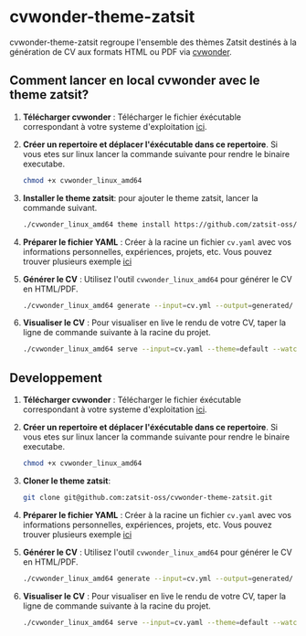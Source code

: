 # cvwonder-theme-zatsit

cvwonder-theme-zatsit regroupe l'ensemble des thèmes Zatsit destinés à la génération de CV aux formats HTML ou PDF via [cvwonder](https://github.com/germainlefebvre4/cvwonder).

## Comment lancer en local cvwonder avec le theme zatsit?

1. **Télécharger cvwonder** : Télécharger le fichier éxécutable correspondant à votre systeme d'exploitation [ici](https://github.com/germainlefebvre4/cvwonder/releases).

2. **Créer un repertoire et déplacer l'éxécutable dans ce repertoire**.
   Si vous etes sur linux lancer la commande suivante pour rendre le binaire executabe.

   ```sh
   chmod +x cvwonder_linux_amd64
   ```

3. **Installer le theme zatsit**: pour ajouter le theme zatsit, lancer la commande suivant.

   ```sh
   ./cvwonder_linux_amd64 theme install https://github.com/zatsit-oss/cvwonder-theme-zatsit
   ```

4. **Préparer le fichier YAML** : Créer à la racine un fichier `cv.yaml` avec vos informations personnelles, expériences, projets, etc.
   Vous pouvez trouver plusieurs exemple [ici](https://github.com/zatsit-oss/zats-cv-generator)

5. **Générer le CV** : Utilisez l'outil `cvwonder_linux_amd64` pour générer le CV en HTML/PDF.

   ```sh
   ./cvwonder_linux_amd64 generate --input=cv.yml --output=generated/ --theme=default --format=pdf
   ```

6. **Visualiser le CV** : Pour visualiser en live le rendu de votre CV, taper la ligne de commande suivante à la racine du projet.

   ```bash
   ./cvwonder_linux_amd64 serve --input=cv.yaml --theme=default --watch
   ```

## Developpement

1. **Télécharger cvwonder** : Télécharger le fichier éxécutable correspondant à votre systeme d'exploitation [ici](https://github.com/germainlefebvre4/cvwonder/releases).

2. **Créer un repertoire et déplacer l'éxécutable dans ce repertoire**.
   Si vous etes sur linux lancer la commande suivante pour rendre le binaire executabe.

   ```sh
   chmod +x cvwonder_linux_amd64
   ```

3. **Cloner le theme zatsit**:

   ```sh
   git clone git@github.com:zatsit-oss/cvwonder-theme-zatsit.git
   ```

4. **Préparer le fichier YAML** : Créer à la racine un fichier `cv.yaml` avec vos informations personnelles, expériences, projets, etc.
   Vous pouvez trouver plusieurs exemple [ici](https://github.com/zatsit-oss/zats-cv-generator)

5. **Générer le CV** : Utilisez l'outil `cvwonder_linux_amd64` pour générer le CV en HTML/PDF.

   ```sh
   ./cvwonder_linux_amd64 generate --input=cv.yml --output=generated/ --theme=default --format=pdf
   ```

6. **Visualiser le CV** : Pour visualiser en live le rendu de votre CV, taper la ligne de commande suivante à la racine du projet.

   ```bash
   ./cvwonder_linux_amd64 serve --input=cv.yaml --theme=default --watch
   ```
